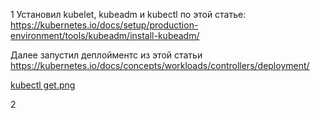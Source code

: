 1
Установил kubelet, kubeadm и kubectl по этой статье: https://kubernetes.io/docs/setup/production-environment/tools/kubeadm/install-kubeadm/

Далее запустил деплойментс из этой статьи https://kubernetes.io/docs/concepts/workloads/controllers/deployment/

[kubectl get.png](https://github.com/loshkarevev/Homeworks/blob/main/12-kubernetes-02-commands/kubectl%20get.png)

2
